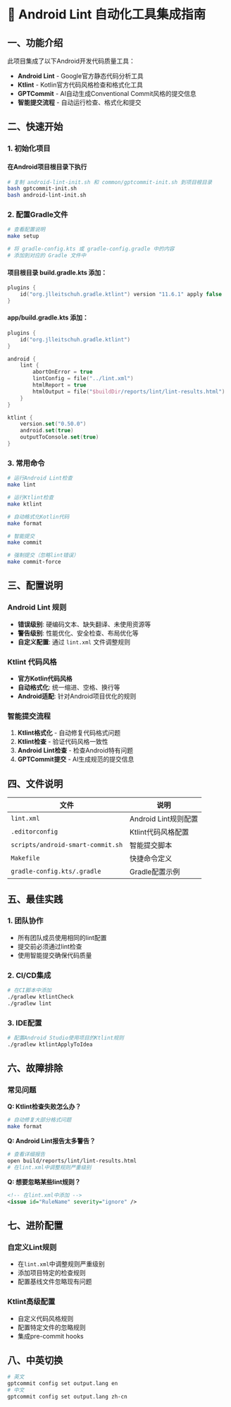 # 🤖 Android Lint 自动化工具集成指南

## 一、功能介绍

此项目集成了以下Android开发代码质量工具：

- **Android Lint** - Google官方静态代码分析工具
- **Ktlint** - Kotlin官方代码风格检查和格式化工具
- **GPTCommit** - AI自动生成Conventional Commit风格的提交信息
- **智能提交流程** - 自动运行检查、格式化和提交

## 二、快速开始

### 1. 初始化项目
#### 在Android项目根目录下执行
```bash
# 复制 android-lint-init.sh 和 common/gptcommit-init.sh 到项目根目录
bash gptcommit-init.sh
bash android-lint-init.sh
```

### 2. 配置Gradle文件
```bash
# 查看配置说明
make setup

# 将 gradle-config.kts 或 gradle-config.gradle 中的内容
# 添加到对应的 Gradle 文件中
```

#### 项目根目录 build.gradle.kts 添加：
```kotlin
plugins {
    id("org.jlleitschuh.gradle.ktlint") version "11.6.1" apply false
}
```

#### app/build.gradle.kts 添加：
```kotlin
plugins {
    id("org.jlleitschuh.gradle.ktlint")
}

android {
    lint {
        abortOnError = true
        lintConfig = file("../lint.xml")
        htmlReport = true
        htmlOutput = file("$buildDir/reports/lint/lint-results.html")
    }
}

ktlint {
    version.set("0.50.0")
    android.set(true)
    outputToConsole.set(true)
}
```

### 3. 常用命令

```bash
# 运行Android Lint检查
make lint

# 运行Ktlint检查
make ktlint

# 自动格式化Kotlin代码
make format

# 智能提交
make commit

# 强制提交（忽略lint错误）
make commit-force
```

## 三、配置说明

### Android Lint 规则
- **错误级别**: 硬编码文本、缺失翻译、未使用资源等
- **警告级别**: 性能优化、安全检查、布局优化等
- **自定义配置**: 通过 `lint.xml` 文件调整规则

### Ktlint 代码风格
- **官方Kotlin代码风格**
- **自动格式化**: 统一缩进、空格、换行等
- **Android适配**: 针对Android项目优化的规则

### 智能提交流程
1. **Ktlint格式化** - 自动修复代码格式问题
2. **Ktlint检查** - 验证代码风格一致性
3. **Android Lint检查** - 检查Android特有问题
4. **GPTCommit提交** - AI生成规范的提交信息

## 四、文件说明

| 文件 | 说明 |
|------|------|
| `lint.xml` | Android Lint规则配置 |
| `.editorconfig` | Ktlint代码风格配置 |
| `scripts/android-smart-commit.sh` | 智能提交脚本 |
| `Makefile` | 快捷命令定义 |
| `gradle-config.kts/.gradle` | Gradle配置示例 |

## 五、最佳实践

### 1. 团队协作
- 所有团队成员使用相同的lint配置
- 提交前必须通过lint检查
- 使用智能提交确保代码质量

### 2. CI/CD集成
```bash
# 在CI脚本中添加
./gradlew ktlintCheck
./gradlew lint
```

### 3. IDE配置
```bash
# 配置Android Studio使用项目的Ktlint规则
./gradlew ktlintApplyToIdea
```

## 六、故障排除

### 常见问题

**Q: Ktlint检查失败怎么办？**
```bash
# 自动修复大部分格式问题
make format
```

**Q: Android Lint报告太多警告？**
```bash
# 查看详细报告
open build/reports/lint/lint-results.html
# 在lint.xml中调整规则严重级别
```

**Q: 想要忽略某些lint规则？**
```xml
<!-- 在lint.xml中添加 -->
<issue id="RuleName" severity="ignore" />
```

## 七、进阶配置

### 自定义Lint规则
- 在`lint.xml`中调整规则严重级别
- 添加项目特定的检查规则
- 配置基线文件忽略现有问题

### Ktlint高级配置
- 自定义代码风格规则
- 配置特定文件的忽略规则
- 集成pre-commit hooks

## 八、中英切换
```bash
# 英文
gptcommit config set output.lang en
# 中文  
gptcommit config set output.lang zh-cn
``` 